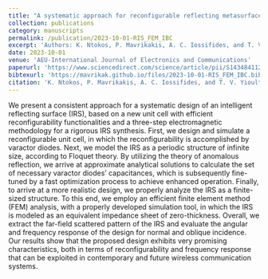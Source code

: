 ```yaml
---
title: "A systematic approach for reconfigurable reflecting metasurface synthesis: From periodic analysis to far-field scattering"
collection: publications
category: manuscripts
permalink: /publication/2023-10-01-RIS_FEM_IBC
excerpt: 'Authors: K. Ntokos, P. Mavrikakis, A. C. Iossifides, and T. V. Yioultsis'
date: 2023-10-01
venue: 'AEU-International Journal of Electronics and Communications'
paperurl: 'https://www.sciencedirect.com/science/article/pii/S1434841123002546'
bibtexurl: 'https://mavrikak.github.io/files/2023-10-01-RIS_FEM_IBC.bib'
citation: 'K. Ntokos, P. Mavrikakis, A. C. Iossifides, and T. V. Yioultsis, “A systematic approach for reconfigurable reflecting metasurface synthesis: From periodic analysis to far-field scattering,” Int. J. Electron. Commun., vol. 170, no. 154780, p. 154780, Oct. 2023.'
---
```

We present a consistent approach for a systematic design of an intelligent reflecting surface (IRS), based on a new unit cell with efficient reconfigurability functionalities and a three-step electromagnetic methodology for a rigorous IRS synthesis. First, we design and simulate a reconfigurable unit cell, in which the reconfigurability is accomplished by varactor diodes. Next, we model the IRS as a periodic structure of infinite size, according to Floquet theory. By utilizing the theory of anomalous reflection, we arrive at approximate analytical solutions to calculate the set of necessary varactor diodes’ capacitances, which is subsequently fine-tuned by a fast optimization process to achieve enhanced operation. Finally, to arrive at a more realistic design, we properly analyze the IRS as a finite-sized structure. To this end, we employ an efficient finite element method (FEM) analysis, with a properly developed simulation tool, in which the IRS is modeled as an equivalent impedance sheet of zero-thickness. Overall, we extract the far-field scattered pattern of the IRS and evaluate the angular and frequency response of the design for normal and oblique incidence. Our results show that the proposed design exhibits very promising characteristics, both in terms of reconfigurability and frequency response that can be exploited in contemporary and future wireless communication systems.